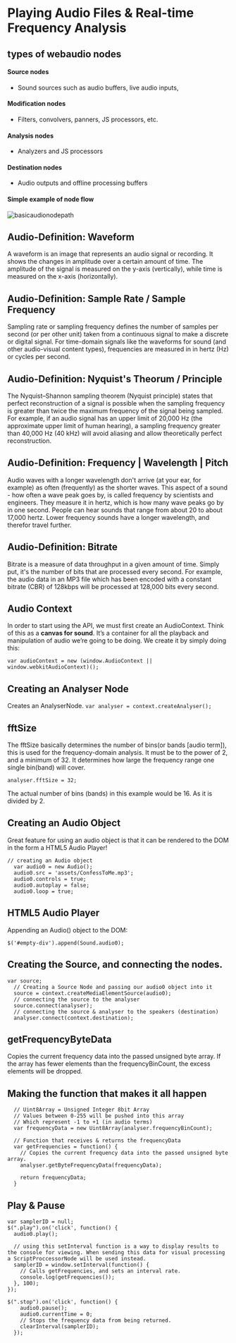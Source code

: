 # Playing Audio Files & Real-time Frequency Analysis

## types of webaudio nodes
#### Source nodes
- Sound sources such as audio buffers, live audio inputs, <audio> tags, oscillators, and JS processors(ScriptProcessorNode).

#### Modification nodes
- Filters, convolvers, panners, JS processors, etc.

#### Analysis nodes
- Analyzers and JS processors

#### Destination nodes
- Audio outputs and offline processing buffers

#### Simple example of node flow
![basicaudionodepath](http://orm-chimera-prod.s3.amazonaws.com/1234000001552/images/waap_0103.png)


## Audio-Definition: Waveform
A waveform is an image that represents an audio signal or recording. It shows the changes in amplitude over a certain amount of time. The amplitude of the signal is measured on the y-axis (vertically), while time is measured on the x-axis (horizontally).


## Audio-Definition: Sample Rate / Sample Frequency
Sampling rate or sampling frequency defines the number of samples per second (or per other unit) taken from a continuous signal to make a discrete or digital signal. For time-domain signals like the waveforms for sound (and other audio-visual content types), frequencies are measured in in hertz (Hz) or cycles per second.


## Audio-Definition: Nyquist's Theorum / Principle
The Nyquist–Shannon sampling theorem (Nyquist principle) states that perfect reconstruction of a signal is possible when the sampling frequency is greater than twice the maximum frequency of the signal being sampled. For example, if an audio signal has an upper limit of 20,000 Hz (the approximate upper limit of human hearing), a sampling frequency greater than 40,000 Hz (40 kHz) will avoid aliasing and allow theoretically perfect reconstruction.


## Audio-Definition: Frequency | Wavelength | Pitch
Audio waves with a longer wavelength don't arrive (at your ear, for example) as often (frequently) as the shorter waves. This aspect of a sound - how often a wave peak goes by, is called frequency by scientists and engineers. They measure it in hertz, which is how many wave peaks go by in one second. People can hear sounds that range from about 20 to about 17,000 hertz.
Lower frequency sounds have a longer wavelength, and therefor travel further.


## Audio-Definition: Bitrate
Bitrate is a measure of data throughput in a given amount of time. Simply put, it's the number of bits that are processed every second. For example, the audio data in an MP3 file which has been encoded with a constant bitrate (CBR) of 128kbps will be processed at 128,000 bits every second.


## Audio Context
In order to start using the API, we must first create an AudioContext. Think of this as a **canvas for sound**. It’s a container for all the playback and manipulation of audio we’re going to be doing. We create it by simply doing this:
```
var audioContext = new (window.AudioContext || window.webkitAudioContext)();
```


## Creating an Analyser Node
Creates an AnalyserNode.
`var analyser = context.createAnalyser();`


## fftSize
The fftSize basically determines the number of bins(or bands [audio term]), this is used for the frequency-domain analysis. It must be to the power of 2, and a minimum of 32.
It determines how large the frequency range one single bin(band) will cover.

`analyser.fftSize = 32;`

The actual number of bins (bands) in this example would be 16. As it is divided by 2.


## Creating an Audio Object
Great feature for using an audio object is that it can be rendered to the DOM in the form a HTML5 Audio Player!
```
// creating an Audio object
  var audio0 = new Audio();
  audio0.src = 'assets/ConfessToMe.mp3';
  audio0.controls = true;
  audio0.autoplay = false;
  audio0.loop = true;
```

## HTML5 Audio Player
Appending an Audio() object to the DOM:

`$('#empty-div').append(Sound.audio0);`

## Creating the Source, and connecting the nodes.

```
var source;
  // Creating a Source Node and passing our audio0 object into it
  source = context.createMediaElementSource(audio0);
  // connecting the source to the analyser
  source.connect(analyser);
  // connecting the source & analyser to the speakers (destination)
  analyser.connect(context.destination);
```


## getFrequencyByteData
Copies the current frequency data into the passed unsigned byte array. If the array has fewer elements than the frequencyBinCount, the excess elements will be dropped.


## Making the function that makes it all happen

```
  // Uint8Array = Unsigned Integer 8bit Array
  // Values between 0-255 will be pushed into this array
  // Which represent -1 to +1 (in audio terms)
  var frequencyData = new Uint8Array(analyser.frequencyBinCount);

  // Function that receives & returns the frequencyData
  var getFrequencies = function() {
    // Copies the current frequency data into the passed unsigned byte array.
    analyser.getByteFrequencyData(frequencyData);

    return frequencyData;
  }
```


## Play & Pause

```
var samplerID = null;
$(".play").on('click', function() {
  audio0.play();

  // using this setInterval function is a way to display results to the console for viewing. When sending this data for visual processing a ScriptProccessorNode will be used instead.
  samplerID = window.setInterval(function() {
    // Calls getFrequencies, and sets an interval rate.
    console.log(getFrequencies());
  }, 100);
});

$(".stop").on('click', function() {
    audio0.pause();
    audio0.currentTime = 0;
    // Stops the frequency data from being returned.
    clearInterval(samplerID);
  });

```













